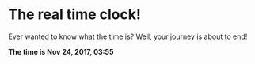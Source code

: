 # The real time clock!

Ever wanted to know what the time is? Well, your journey is about to end!

**The time is Nov 24, 2017, 03:55**
